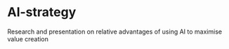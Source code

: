 # AI-strategy
Research and presentation on relative advantages of using AI to maximise value creation
